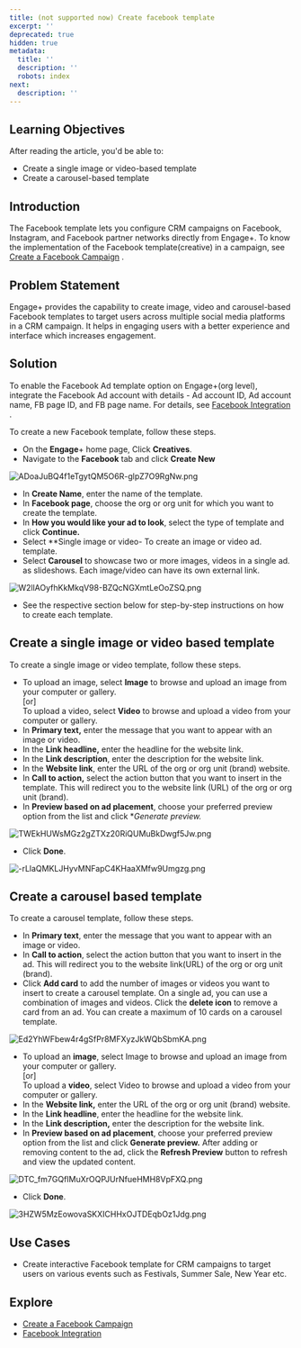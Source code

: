```yaml
---
title: (not supported now) Create facebook template
excerpt: ''
deprecated: true
hidden: true
metadata:
  title: ''
  description: ''
  robots: index
next:
  description: ''
---
```

## Learning Objectives

After reading the article, you'd be able to:

* Create a single image or video-based template 
* Create a carousel-based template 

## Introduction

The Facebook template lets you configure CRM campaigns on Facebook, Instagram, and Facebook partner networks directly from Engage+. To know the implementation of the Facebook template(creative) in a campaign, see [Create a Facebook Campaign](doc:create-a-facebook-campaign) .

## Problem Statement

Engage+ provides the capability to create image, video and carousel-based Facebook templates to target users across multiple social media platforms in a CRM campaign. It helps in engaging users with a better experience and interface which increases engagement.

## **Solution**

To enable the Facebook Ad template option on Engage+(org level), integrate the Facebook Ad account with details - Ad account ID, Ad account name, FB page ID, and FB page name. For details, see [Facebook Integration](doc:facebook-integration) . 

To create a new Facebook template, follow these steps.

* On the **Engage**+ home page, Click **Creatives**.
* Navigate to the **Facebook** tab and click **Create New** 

![](https://files.readme.io/9d4b109-ADoaJuBQ4f1eTgytQM5O6R-glpZ7O9RgNw.png "ADoaJuBQ4f1eTgytQM5O6R-glpZ7O9RgNw.png")

* In **Create Name**, enter the name of the template.
* In **Facebook page**, choose the org or org unit for which you want to create the template.
* In **How you would like your ad to look**, select the type of template and click **Continue.**
* Select \*\*Single image or video- To create an image or video ad. template. 
* Select **Carousel** to showcase two or more images, videos in a single ad. as slideshows. Each image/video can have its own external link. 

![](https://files.readme.io/540f2ef-W2llAOyfhKkMkqV98-BZQcNGXmtLeOoZSQ.png "W2llAOyfhKkMkqV98-BZQcNGXmtLeOoZSQ.png")

* See the respective section below for step-by-step instructions on how to create each template. 

## **Create a single image or video based template**

To create a single image or video template, follow these steps.

* To upload an image, select **Image** to browse and upload an image from your computer or gallery.\
  \[or]\
  To upload a video, select **Video** to browse and upload a video from your computer or gallery.
* In **Primary text,** enter the message that you want to appear with an image or video.
* In the **Link headline,** enter the headline for the website link.
* In the **Link description**, enter the description for the website link.
* In the **Website link**, enter the URL of the org or org unit (brand) website.
* In **Call to action,** select the action button that you want to insert in the template. This will redirect you to the website link (URL) of the org or org unit (brand).
* In **Preview based on ad placement**, choose your preferred preview option from the list and click \**Generate preview.* 

![](https://files.readme.io/710ce18-TWEkHUWsMGz2gZTXz20RiQUMuBkDwgf5Jw.png "TWEkHUWsMGz2gZTXz20RiQUMuBkDwgf5Jw.png")

* Click **Done**. 

![](https://files.readme.io/0c0272a--rLlaQMKLJHyvMNFapC4KHaaXMfw9Umgzg.png "-rLlaQMKLJHyvMNFapC4KHaaXMfw9Umgzg.png")

## **Create a carousel based template**

To create a carousel template, follow these steps.

* In **Primary text**, enter the message that you want to appear with an image or video.
* In **Call to action**, select the action button that you want to insert in the ad. This will redirect you to the website link(URL) of the org or org unit (brand).
* Click **Add card** to add the number of images or videos you want to insert to create a carousel template. On a single ad, you can use a combination of images and videos. Click the **delete icon** to remove a card from an ad. You can create a maximum of 10 cards on a carousel template. 

![](https://files.readme.io/6a09e20-Ed2YhWFbew4r4gSfPr8MFXyzJkWQbSbmKA.png "Ed2YhWFbew4r4gSfPr8MFXyzJkWQbSbmKA.png")

* To upload an **image**, select Image to browse and upload an image from your computer or gallery.\
  \[or]\
  To upload a **video**, select Video to browse and upload a video from your computer or gallery.
* In the **Website link,** enter the URL of the org or org unit (brand) website.
* In the **Link headline**, enter the headline for the website link.
* In the **Link description,** enter the description for the website link.
* In **Preview based on ad placement**, choose your preferred preview option from the list and click **Generate preview.** After adding or removing content to the ad, click the **Refresh Preview** button to refresh and view the updated content. 

![](https://files.readme.io/019bb1a-DTC_fm7GQfIMuXrOQPJUrNfueHMH8VpFXQ.png "DTC_fm7GQfIMuXrOQPJUrNfueHMH8VpFXQ.png")

* Click **Done**. 

![](https://files.readme.io/2ef16b5-3HZW5MzEowovaSKXICHHxOJTDEqbOz1Jdg.png "3HZW5MzEowovaSKXICHHxOJTDEqbOz1Jdg.png")

## Use Cases

* Create interactive Facebook template for CRM campaigns to target users on various events such as Festivals, Summer Sale, New Year etc.

## Explore

* [Create a Facebook Campaign](doc:create-a-facebook-campaign) 
* [Facebook Integration](doc:facebook-integration)
